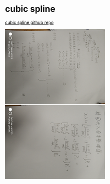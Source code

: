 # cubic spline
[cubic spline github repo](https://github.com/zqw-hooper/path-smoothing-ros)  

<img src="./cubic_spline_formula1.jpeg" width="65%" height="50%" />    


<img src="./cubic_spline_formula2.jpeg" width="65%" height="50%" />    
